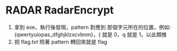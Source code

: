 # RADAR RadarEncrypt
1. 拿到 exe，執行後發現，pattern 對應到 那個字元所在的位置，例如:{qwertyuiopas_dfghjklzxcvbnm}，{ 就是 0，q 就是 1，以此類推
2. 把 flag.txt 照著 pattern 轉回來就是 flag